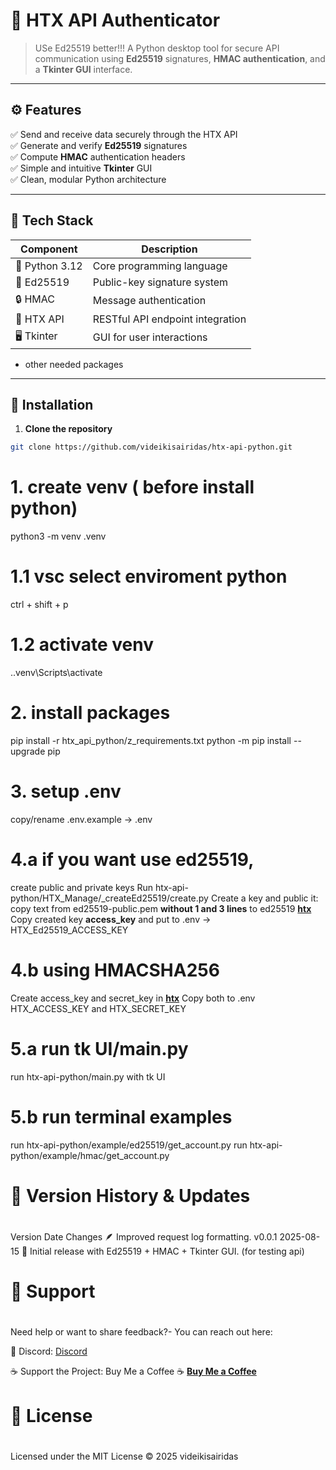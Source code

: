 # 🐍 HTX API Authenticator

> USe Ed25519 better!!!
> A Python desktop tool for secure API communication using **Ed25519** signatures, **HMAC authentication**, and a **Tkinter GUI** interface.

<!-- <p align="center">
  <img src="assets/demo.png" width="420" alt="App Demo">
</p> -->

---

## ⚙️ Features

✅ Send and receive data securely through the HTX API  
✅ Generate and verify **Ed25519** signatures  
✅ Compute **HMAC** authentication headers  
✅ Simple and intuitive **Tkinter** GUI  
✅ Clean, modular Python architecture

---

## 🧠 Tech Stack

| Component      | Description                      |
| -------------- | -------------------------------- |
| 🐍 Python 3.12 | Core programming language        |
| 🪪 Ed25519      | Public-key signature system      |
| 🔒 HMAC        | Message authentication           |
| 🧰 HTX API     | RESTful API endpoint integration |
| 🖥️ Tkinter     | GUI for user interactions        |

- other needed packages

---

## 🚀 Installation

1. **Clone the repository**

```bash
git clone https://github.com/videikisairidas/htx-api-python.git
```

# 1. create venv ( before install python)

python3 -m venv .venv

# 1.1 vsc select enviroment python

ctrl + shift + p

# 1.2 activate venv

.\.venv\Scripts\activate

# 2. install packages

pip install -r htx_api_python/z_requirements.txt
python -m pip install --upgrade pip

# 3. setup .env

copy/rename .env.example -> .env

# 4.a if you want use ed25519,

create public and private keys
Run htx-api-python/HTX_Manage/\_createEd25519/create.py
Create a key and public it: copy text from ed25519-public.pem **without 1 and 3 lines** to ed25519 **[htx](https://www.htx.com/apikey/)**
Copy created key **access_key** and put to .env -> HTX_Ed25519_ACCESS_KEY

# 4.b using HMACSHA256

Create access_key and secret_key in **[htx](https://www.htx.com/apikey/)**
Copy both to .env HTX_ACCESS_KEY and HTX_SECRET_KEY

# 5.a run tk UI/main.py

run htx-api-python/main.py with tk UI

# 5.b run terminal examples

run htx-api-python/example/ed25519/get_account.py
run htx-api-python/example/hmac/get_account.py

#

# 🧾 Version History & Updates

#

Version Date Changes
🪶 Improved request log formatting.
v0.0.1 2025-08-15 🧱 Initial release with Ed25519 + HMAC + Tkinter GUI. (for testing api)

#

# 💬 Support

#

Need help or want to share feedback?-
You can reach out here:

📧 Discord: [Discord](https://discord.gg/PSDD6HJhpx)

☕ Support the Project: Buy Me a Coffee ☕ **[Buy Me a Coffee](https://buymeacoffee.com/maxyou200)**

#

# 📜 License

#

Licensed under the MIT License © 2025 videikisairidas
